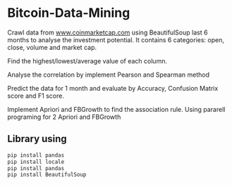 # Bitcoin-Data-Mining
Crawl data from www.coinmarketcap.com using BeautifulSoup last 6 months to analyse the investment potential. It contains 6 categories: open, close, volume and market cap.

Find the highest/lowest/average value of each column.

Analyse the correlation by implement Pearson and Spearman method

Predict the data for 1 month and evaluate by Accuracy, Confusion Matrix score and F1 score.

Implement Apriori and FBGrowth to find the association rule. Using pararell programing for 2 Apriori and FBGrowth

## Library using
```sh
pip install pandas
pip install locale
pip install pandas
pip install BeautifulSoup
```
